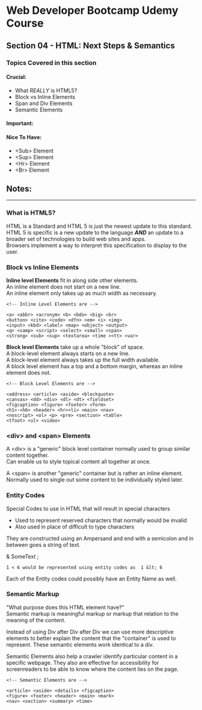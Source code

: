 # Web Developer Bootcamp Udemy Course

## Section 04 - HTML: Next Steps & Semantics

### Topics Covered in this section

#### Crucial:
- What *REALLY* is HTML5?
- Block vs Inline Elements
- Span and Div Elements
- Semantic Elements
#### Important:

#### Nice To Have:
- \<Sub> Element
- \<Sup> Element
- \<Hr> Element
- \<Br> Element

## Notes:
- - -

### What is HTML5?
HTML is a Standard and HTML 5 is just the newest update to this standard.  
HTML 5 is specific is a new update to the language ***AND*** an update to a broader set of technologies to build web sites and apps.  
Browsers implement a way to interpret this specification to display to the user.  


### Block vs Inline Elements
**Inline level Elements** fit in along side other elements.  
An inline element does not start on a new line.  
An inline element only takes up as much width as necessary.
```
<!-- Inline Level Elements are -->

<a> <abbr> <acronym> <b> <bdo> <big> <br> 
<button> <cite> <code> <dfn> <em> <i> <img> 
<input> <kbd> <label> <map> <object> <output> 
<q> <samp> <script> <select> <small> <span> 
<strong> <sub> <sup> <textarea> <time ><tt> <var>
```

**Block level Elements** take up a whole "block" of space.   
A block-level element always starts on a new line.  
A block-level element always takes up the full width available.  
A block level element has a top and a bottom margin, whereas an inline element does not.
```
<!-- Block Level Elements are -->

<address> <article> <aside> <blockquote> 
<canvas> <dd> <div> <dl> <dt> <fieldset> 
<figcaption> <figure> <footer> <form> 
<h1>-<h6> <header> <hr><li> <main> <nav> 
<noscript> <ol> <p> <pre> <section> <table> 
<tfoot> <ul> <video>
```


### \<div> and \<span> Elements
A \<div> is a "generic" block level container normally used to group similar content together.  
Can enable us to style topical content all together at once.

A \<span> is another "generic" container but is rather an inline element. Normally used to single out some content to be individually styled later.


### Entity Codes
Special Codes to use in HTML that will result in special characters  

- Used to represent reserved characters that normally would be invalid
- Also used in place of difficult to type characters 

They are constructed using an Ampersand and end with a semicolon and in between goes a string of text.

& SomeText ;

```
1 < 6 would be represented using entity codes as  1 &lt; 6
```
Each of the Entity codes could possibly have an Entity Name as well.


### Semantic Markup
"What purpose does this HTML element have?"  
Semantic markup is meaningful markup or markup that relation to the meaning of the content.

Instead of using Div after Div after Div we can use more descriptive elements to better explain the content that the "container" is used to represent. These semantic elements work identical to a div. 

Semantic Elements also help a crawler identify particular content in a specific webpage. They also are effective for accessibility for screenreaders to be able to know where the content lies on the page.

```
<!-- Semantic Elements are -->

<article> <aside> <details> <figcaption>
<figure> <footer> <header> <main> <mark>
<nav> <section> <summary> <time>
```